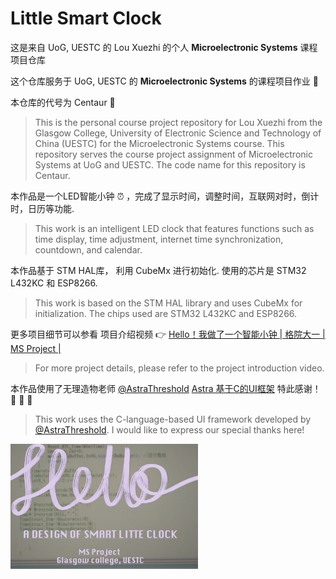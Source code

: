 # Little Smart Clock 

这是来自 UoG, UESTC 的 Lou Xuezhi 的个人 **Microelectronic Systems** 课程项目仓库

这个仓库服务于 UoG, UESTC 的 **Microelectronic Systems** 的课程项目作业 :rocket: 

本仓库的代号为 Centaur :racehorse:

> This is the personal course project repository for Lou Xuezhi from the Glasgow College, University of Electronic Science and Technology of China (UESTC) for the Microelectronic Systems course. This repository serves the course project assignment of Microelectronic Systems at UoG and UESTC. The code name for this repository is Centaur.

本作品是一个LED智能小钟 :alarm_clock: ，完成了显示时间，调整时间，互联网对时，倒计时，日历等功能. 

> This work is an intelligent LED clock that features functions such as time display, time adjustment, internet time synchronization, countdown, and calendar.

本作品基于 STM HAL库， 利用 CubeMx 进行初始化. 使用的芯片是 STM32 L432KC 和 ESP8266.

> This work is based on the STM HAL library and uses CubeMx for initialization. The chips used are STM32 L432KC and ESP8266.

更多项目细节可以参看 项目介绍视频 :point_right: [Hello！我做了一个智能小钟 | 格院大一 | MS Project |](https://www.bilibili.com/video/BV1K47jzDEGw/?spm_id_from=333.1387.favlist.content.click&vd_source=28d8533b0347bef6e0d605b88e99aab0)

> For more project details, please refer to the project introduction video.

本作品使用了无理造物老师 [@AstraThreshold](https://github.com/AstraThreshold) [Astra 基于C的UI框架](https://github.com/AstraThreshold/oled-ui-astra-lite)  特此感谢！:tada: :tada: :tada:

> This work uses the C-language-based UI framework developed by [@AstraThreshold](https://github.com/AstraThreshold). I would like to express our special thanks here! 

<img src="./Logo.png" width = "300" height = "200" alt="Logo" />
